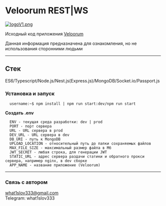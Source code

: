 # Veloorum REST|WS

[![logoV1.png](https://i.postimg.cc/5y6nrqww/logoV1.png)](https://postimg.cc/1V1GnF7t)

Исходный код приложения [Veloorum](https://github.com/What1slov3/veloorum 'Veloorum')

Данная информация предназначена для ознакомления, но не использования сторонними людьми  

---

## Стек

ES6/Typescript/Node.js/Nest.js(Express.js)/MongoDB/Socket.io/Passport.js

### Установка и запуск

```console
  username:~$ npm install | npm run start:dev/npm run start
```

**Создать .env**

```
  ENV - текущая среда разработки: dev | prod
  PORT - порт сервера
  URL - URL сервера в prod
  DEV_URL - URL сервера в dev
  DB_URI - путь к MongoDB
  UPLOAD_LOCATION - относительный путь до папки сохраняемых файлов
  MAX_FILE_SIZE - максимальный размер файла в Мб
  JWT_SECRET - любая строка, для генерации JWT
  STATIC_URL - адрес сервера раздачи статики и обратного прокси сервера, например nginx, в dev сборке
  APP_NAME - название приложение (Veloorum)
```

---

### Связь с автором

what1slov333@gmail.com  
Telegram: what1slov333
